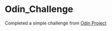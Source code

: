 # Odin_Challenge
Completed a simple challenge from [Odin Project](https://www.theodinproject.com/lessons/node-path-intermediate-html-and-css-introduction-to-grid)

